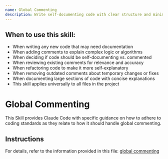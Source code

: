 ```yaml
---
name: Global Commenting
description: Write self-documenting code with clear structure and minimal, helpful comments that explain complex logic without cluttering the codebase. Use this skill when adding comments to code, documenting complex algorithms, or explaining non-obvious logic. When deciding whether code needs comments or should be refactored for clarity. When reviewing code to remove outdated or unnecessary comments. This skill applies to all code files across the entire project to maintain clean, maintainable documentation practices.
---
```


## When to use this skill:

- When writing any new code that may need documentation
- When adding comments to explain complex logic or algorithms
- When deciding if code should be self-documenting vs. commented
- When reviewing existing comments for relevance and accuracy
- When refactoring code to make it more self-explanatory
- When removing outdated comments about temporary changes or fixes
- When documenting large sections of code with concise explanations
- This skill applies universally to all files in the project

# Global Commenting

This Skill provides Claude Code with specific guidance on how to adhere to coding standards as they relate to how it should handle global commenting.

## Instructions

For details, refer to the information provided in this file:
[global commenting](../../../agent-os/standards/global/commenting.md)
